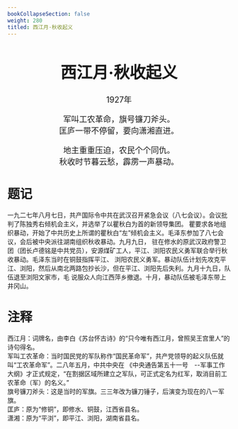 ```yaml
---
bookCollapseSection: false
weight: 280
titled: 西江月·秋收起义
---
```


<div align="center">

<font size="4">

# 西江月·秋收起义
1927年

军叫工农革命，旗号镰刀斧头。  
匡庐一带不停留，要向潇湘直进。

地主重重压迫，农民个个同仇。  
秋收时节暮云愁，霹雳一声暴动。

</font>

</div>

# 题记
一九二七年八月七日，共产国际令中共在武汉召开紧急会议（八七会议）。会议批判了陈独秀右倾机会主义，并选举了以瞿秋白为首的新领导集团。
瞿要求各地组织暴动，开始了中共历史上所谓的瞿秋白“左”倾机会主义。毛泽东参加了八七会议，会后被中央派往湖南组织秋收暴动。九月九日，
驻在修水的原武汉政府警卫团（团长卢德铭是中共党员），安源煤矿工人，平江、浏阳农民义勇军联合举行秋收暴动。毛泽东当时在铜鼓指挥平江、
浏阳农民义勇军。暴动队伍计划先攻克平江、浏阳，然后从南北两路包抄长沙，但在平江、浏阳先后失利。九月十九日，队伍退至浏阳文家市，毛
说服众人向江西萍乡撤退。十月，暴动队伍被毛泽东带上井冈山。

# 注释
西江月：词牌名，由李白《苏台怀古诗》的“只今唯有西江月，曾照吴王宫里人”的诗句得名。  
军叫工农革命：当时国民党的军队称作“国民革命军”，共产党领导的起义队伍就叫“工农革命军”。二八年五月，中共中央在
《中央通告第五十一号　--军事工作大纲》才正式规定，“在割据区域所建立之军队，可正式定名为红军，取消目前工农革命（军）的名义。”  
旗号镰刀斧头：这是当时的军旗。三三年改为镰刀锤子，后演变为现在的八一军旗。  
匡庐：原为“修铜”，即修水、铜鼓，江西省县名。  
潇湘：原为“平浏”，即平江、浏阳，湖南省县名。  
